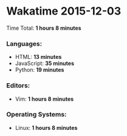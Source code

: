 # Wakatime 2015-12-03

Time Total: **1 hours 8 minutes**

### Languages:
- HTML: **13 minutes** 
- JavaScript: **35 minutes** 
- Python: **19 minutes** 

### Editors:
- Vim: **1 hours 8 minutes** 

### Operating Systems:
- Linux: **1 hours 8 minutes** 

